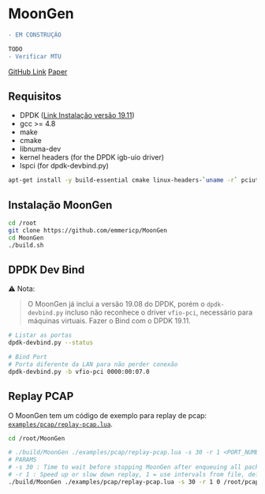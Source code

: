 # MoonGen
```diff
- EM CONSTRUÇÃO

TODO
- Verificar MTU
```
[GitHub Link](https://github.com/emmericp/MoonGen)
[Paper](https://www.net.in.tum.de/fileadmin/bibtex/publications/papers/MoonGen_IMC2015.pdf)

## Requisitos
- DPDK ([Link Instalação versão 19.11](https://github.com/lbfiorino/pcap-replay-tools/tree/main/pktgen-dpdk#instalar-dpdk))
- gcc >= 4.8
- make
- cmake
- libnuma-dev
- kernel headers (for the DPDK igb-uio driver)
- lspci (for dpdk-devbind.py)
```bash
apt-get install -y build-essential cmake linux-headers-`uname -r` pciutils libnuma-dev
```

## Instalação MoonGen
```bash
cd /root
git clone https://github.com/emmericp/MoonGen
cd MoonGen
./build.sh
```

## DPDK Dev Bind
:warning: Nota:
> O MoonGen já inclui a versão 19.08 do DPDK, porém o `dpdk-devbind.py` incluso não reconhece o driver `vfio-pci`, necessário para máquinas virtuais.
> Fazer o Bind com o DPDK 19.11.

```bash
# Listar as portas 
dpdk-devbind.py --status

# Bind Port
# Porta diferente da LAN para não perder conexão
dpdk-devbind.py -b vfio-pci 0000:00:07.0
```

## Replay PCAP
O MoonGen tem um código de exemplo para replay de pcap: [`examples/pcap/replay-pcap.lua`](https://github.com/emmericp/MoonGen/blob/master/examples/pcap/replay-pcap.lua).
```bash
cd /root/MoonGen

# ./build/MoonGen ./examples/pcap/replay-pcap.lua -s 30 -r 1 <PORT_NUMBER> <PCAP_FILE
# PARAMS
# -s 30 : Time to wait before stopping MoonGen after enqueuing all packets. Increase for pcaps with a very low rate. Default = 10 seconds. 
# -r 1 : Speed up or slow down replay, 1 = use intervals from file, default = replay as fast as possible. Default = 0.
./build/MoonGen ./examples/pcap/replay-pcap.lua -s 30 -r 1 0 /root/pcaps/smallFlows.pcap
```
